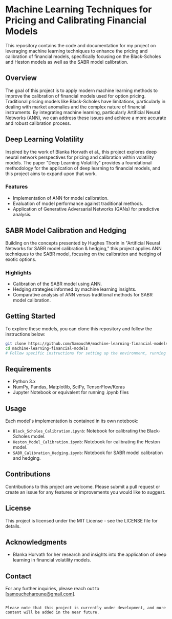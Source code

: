 # Machine Learning Techniques for Pricing and Calibrating Financial Models

This repository contains the code and documentation for my project on leveraging machine learning techniques to enhance the pricing and calibration of financial models, specifically focusing on the Black-Scholes and Heston models as well as the SABR model calibration.

## Overview

The goal of this project is to apply modern machine learning methods to improve the calibration of financial models used for option pricing. Traditional pricing models like Black-Scholes have limitations, particularly in dealing with market anomalies and the complex nature of financial instruments. By integrating machine learning, particularly Artificial Neural Networks (ANN), we can address these issues and achieve a more accurate and robust calibration process.

## Deep Learning Volatility

Inspired by the work of Blanka Horvath et al., this project explores deep neural network perspectives for pricing and calibration within volatility models. The paper "Deep Learning Volatility" provides a foundational methodology for the application of deep learning to financial models, and this project aims to expand upon that work.

### Features

- Implementation of ANN for model calibration.
- Evaluation of model performance against traditional methods.
- Application of Generative Adversarial Networks (GANs) for predictive analysis.

## SABR Model Calibration and Hedging

Building on the concepts presented by Hughes Thorin in "Artificial Neural Networks for SABR model calibration & hedging," this project applies ANN techniques to the SABR model, focusing on the calibration and hedging of exotic options.

### Highlights

- Calibration of the SABR model using ANN.
- Hedging strategies informed by machine learning insights.
- Comparative analysis of ANN versus traditional methods for SABR model calibration.

## Getting Started

To explore these models, you can clone this repository and follow the instructions below:

```bash
git clone https://github.com/SamouchH/machine-learning-financial-models.git
cd machine-learning-financial-models
# Follow specific instructions for setting up the environment, running simulations, etc.
```

## Requirements

- Python 3.x
- NumPy, Pandas, Matplotlib, SciPy, TensorFlow/Keras
- Jupyter Notebook or equivalent for running .ipynb files

## Usage

Each model's implementation is contained in its own notebook:

- `Black_Scholes_Calibration.ipynb`: Notebook for calibrating the Black-Scholes model.
- `Heston_Model_Calibration.ipynb`: Notebook for calibrating the Heston model.
- `SABR_Calibration_Hedging.ipynb`: Notebook for SABR model calibration and hedging.

## Contributions

Contributions to this project are welcome. Please submit a pull request or create an issue for any features or improvements you would like to suggest.

## License

This project is licensed under the MIT License - see the LICENSE file for details.

## Acknowledgments

- Blanka Horvath for her research and insights into the application of deep learning in financial volatility models.


## Contact

For any further inquiries, please reach out to [samoucheharoune@gmail.com].
```

Please note that this project is currently under development, and more content will be added in the near future.
